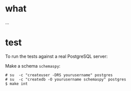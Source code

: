 # what

...

# test

To run the tests against a real PostgreSQL server:

Make a schema `schemaspy`:

    # su  -c "createuser -DRS yourusername" postgres
    # su  -c "createdb -O yourusername schemaspy" postgres
    $ make int
